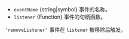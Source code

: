 <!-- YAML
added: v0.9.3
changes:
  - version:
    - v6.1.0
    - v4.7.0
    pr-url: https://github.com/nodejs/node/pull/6394
    description: For listeners attached using `.once()`, the `listener` argument
                 now yields the original listener function.
-->

* `eventName` {string|symbol} 事件的名称。
* `listener` {Function} 事件的句柄函数。

`'removeListener'` 事件在 `listener` 被移除后触发。

